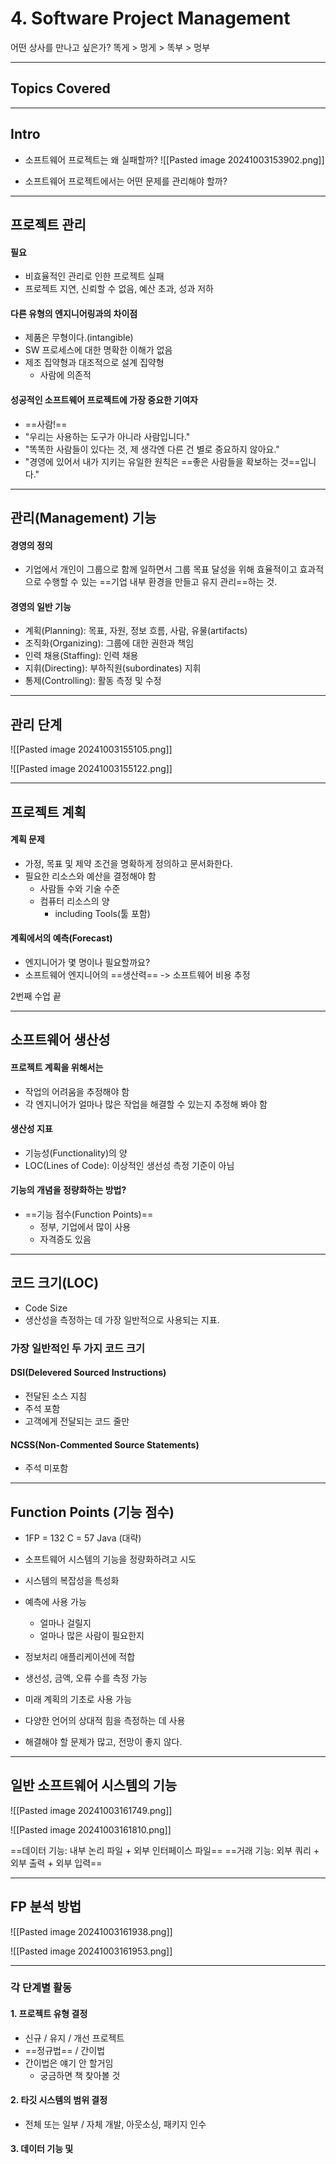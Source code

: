 # 4. Software Project Management
어떤 상사를 만나고 싶은가?
똑게 > 멍게 > 똑부 > 멍부

---
## Topics Covered
---
## Intro
- 소프트웨어 프로젝트는 왜 실패할까?
![[Pasted image 20241003153902.png]]

- 소프트웨어 프로젝트에서는 어떤 문제를 관리해야 할까?

---
## 프로젝트 관리
#### 필요
- 비효율적인 관리로 인한 프로젝트 실패
- 프로젝트 지연, 신뢰할 수 없음, 예산 초과, 성과 저하

#### 다른 유형의 엔지니어링과의 차이점
- 제품은 무형이다.(intangible)
- SW 프로세스에 대한 명확한 이해가 없음
- 제조 집약형과 대조적으로 설계 집약형
	- 사람에 의존적

#### 성공적인 소프트웨어 프로젝트에 가장 중요한 기여자
- ==사람!==
- "우리는 사용하는 도구가 아니라 사람입니다."
- "똑똑한 사람들이 있다는 것, 제 생각엔 다른 건 별로 중요하지 않아요."
- "경영에 있어서 내가 지키는 유일한 원칙은 ==좋은 사람들을 확보하는 것==입니다."

---
## 관리(Management) 기능
#### 경영의 정의
- 기업에서 개인이 그룹으로 함께 일하면서 그룹 목표 달성을 위해 효율적이고 효과적으로 수행할 수 있는 ==기업 내부 환경을 만들고 유지 관리==하는 것.

#### 경영의 일반 기능
- 계획(Planning): 목표, 자원, 정보 흐름, 사람, 유물(artifacts)
- 조직화(Organizing): 그룹에 대한 권한과 책임
- 인력 채용(Staffing): 인력 채용
- 지휘(Directing): 부하직원(subordinates) 지휘
- 통제(Controlling): 활동 측정 및 수정

---
## 관리 단계

![[Pasted image 20241003155105.png]]

![[Pasted image 20241003155122.png]]

---
## 프로젝트 계획
#### 계획 문제
- 가정, 목표 및 제약 조건을 명확하게 정의하고 문서화한다.
- 필요한 리소스와 예산을 결정해야 함
	- 사람들 수와 기술 수준
	- 컴퓨터 리소스의 양
		- including Tools(툴 포함)

#### 계획에서의 예측(Forecast)
- 엔지니어가 몇 명이나 필요할까요?
- 소프트웨어 엔지니어의 ==생산력==
 -> 소프트웨어 비용 추정

2번째 수업 끝

---
## 소프트웨어 생산성
#### 프로젝트 계획을 위해서는
- 작업의 어려움을 추정해야 함
- 각 엔지니어가 얼마나 많은 작업을 해결할 수 있는지 추정해 봐야 함

#### 생산성 지표
- 기능성(Functionality)의 양
- LOC(Lines of Code): 이상적인 생선성 측정 기준이 아님

#### 기능의 개념을 정량화하는 방법?
- ==기능 점수(Function Points)==
	- 정부, 기업에서 많이 사용
	- 자격증도 있음

---
## 코드 크기(LOC)
- Code Size
- 생산성을 측정하는 데 가장 일반적으로 사용되는 지표.

### 가장 일반적인 두 가지 코드 크기
#### DSI(Delevered Sourced Instructions)
- 전달된 소스 지침
- 주석 포함
- 고객에게 전달되는 코드 줄만
#### NCSS(Non-Commented Source Statements)
- 주석 미포함

---
## Function Points (기능 점수)
- 1FP = 132 C = 57 Java (대략)

- 소프트웨어 시스템의 기능을 정량화하려고 시도
- 시스템의 복잡성을 특성화
- 예측에 사용 가능
	- 얼마나 걸릴지
	- 얼마나 많은 사람이 필요한지

- 정보처리 애플리케이션에 적합
- 생선성, 금액, 오류 수를 측정 가능
- 미래 계획의 기초로 사용 가능
- 다양한 언어의 상대적 힘을 측정하는 데 사용
- 해결해야 할 문제가 많고, 전망이 좋지 않다.

---
## 일반 소프트웨어 시스템의 기능

![[Pasted image 20241003161749.png]]

![[Pasted image 20241003161810.png]]

==데이터 기능: 내부 논리 파일 + 외부 인터페이스 파일==
==거래 기능: 외부 쿼리 + 외부 출력 + 외부 입력==

---
## FP 분석 방법

![[Pasted image 20241003161938.png]]

![[Pasted image 20241003161953.png]]

---
### 각 단계별 활동
#### 1. 프로젝트 유형 결정
- 신규 / 유지 / 개선 프로젝트
- ==정규법== / 간이법
- 간이법은 얘기 안 할거임
	- 궁금하면 책 찾아볼 것

#### 2. 타깃 시스템의 범위 결정
- 전체 또는 일부 / 자체 개발, 아웃소싱, 패키지 인수

#### 3. 데이터 기능 및 